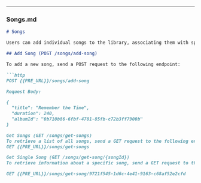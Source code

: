
---

### Songs.md

```markdown
# Songs

Users can add individual songs to the library, associating them with specific albums. Here are the endpoints for song-related operations.

## Add Song (POST /songs/add-song)

To add a new song, send a POST request to the following endpoint:

```http
POST {{PRE_URL}}/songs/add-song

Request Body:

{
  "title": "Remember the Time",
  "duration": 240,
  "albumId": "0b710b86-6fbf-4701-85fb-c72b3ff7900b"
}

Get Songs (GET /songs/get-songs)
To retrieve a list of all songs, send a GET request to the following endpoint:
GET {{PRE_URL}}/songs/get-songs

Get Single Song (GET /songs/get-song/{songId})
To retrieve information about a specific song, send a GET request to the following endpoint:

GET {{PRE_URL}}/songs/get-song/9721f545-1d6c-4e41-9163-c68af52e2cfd
